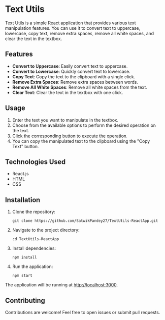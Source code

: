 # Text Utils

Text Utils is a simple React application that provides various text manipulation features. You can use it to convert text to uppercase, lowercase, copy text, remove extra spaces, remove all white spaces, and clear the text in the textbox.

## Features

- **Convert to Uppercase**: Easily convert text to uppercase.
- **Convert to Lowercase**: Quickly convert text to lowercase.
- **Copy Text**: Copy the text to the clipboard with a single click.
- **Remove Extra Spaces**: Remove extra spaces between words.
- **Remove All White Spaces**: Remove all white spaces from the text.
- **Clear Text**: Clear the text in the textbox with one click.

## Usage

1. Enter the text you want to manipulate in the textbox.
2. Choose from the available options to perform the desired operation on the text.
3. Click the corresponding button to execute the operation.
4. You can copy the manipulated text to the clipboard using the "Copy Text" button.

## Technologies Used

- React.js
- HTML
- CSS

## Installation

1. Clone the repository:

   ```
   git clone https://github.com/SatwikPandey27/TextUtils-ReactApp.git
   ```

2. Navigate to the project directory:

   ```
   cd TextUtils-ReactApp
   ```

3. Install dependencies:

   ```
   npm install
   ```

4. Run the application:

   ```
   npm start
   ```

The application will be running at [http://localhost:3000](http://localhost:3000).

## Contributing

Contributions are welcome! Feel free to open issues or submit pull requests.
